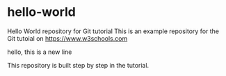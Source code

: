 # hello-world
Hello World repository for Git tutorial
This is an example repository for the Git tutoial on https://www.w3schools.com

hello, this is a new line

This repository is built step by step in the tutorial.
